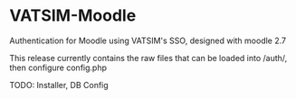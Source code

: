 # VATSIM-Moodle
Authentication for Moodle using VATSIM's SSO, designed with moodle 2.7

This release currently contains the raw files that can be loaded into /auth/, then configure config.php

TODO: Installer, DB Config